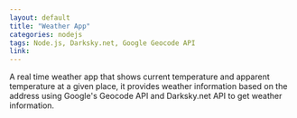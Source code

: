 ```yaml
---
layout: default
title: "Weather App"
categories: nodejs
tags: Node.js, Darksky.net, Google Geocode API
link: 
---
```


A real time weather app that shows current temperature and apparent temperature at a given place, it provides weather information
based on the address using Google's Geocode API and Darksky.net API to get weather information.
